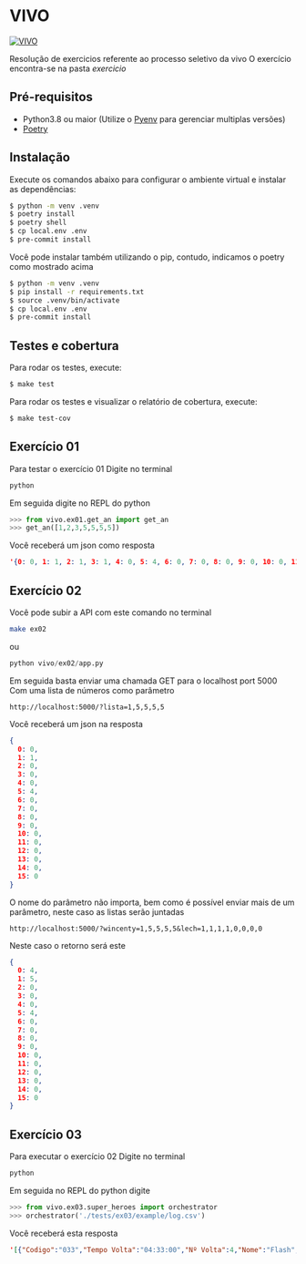 # VIVO
[![VIVO](https://circleci.com/gh/wblech/vivo.svg?style=svg)](https://app.circleci.com/pipelines/github/wblech/vivo)

Resolução de exercicios referente ao processo seletivo da vivo
O exercício encontra-se na pasta *exercicio*
## Pré-requisitos
- Python3.8 ou maior (Utilize o [Pyenv](https://github.com/pyenv/pyenv-installer#installation--update--uninstallation) para gerenciar multiplas versões)
- [Poetry](https://python-poetry.org/docs/)
## Instalação
Execute os comandos abaixo para configurar o ambiente virtual e instalar as dependências:
```bash
$ python -m venv .venv
$ poetry install
$ poetry shell
$ cp local.env .env
$ pre-commit install
```

Você pode instalar também utilizando o pip, contudo, indicamos o poetry como mostrado acima
````bash
$ python -m venv .venv
$ pip install -r requirements.txt  
$ source .venv/bin/activate
$ cp local.env .env
$ pre-commit install
````

## Testes e cobertura
Para rodar os testes, execute:
```bash
$ make test
```
Para rodar os testes e visualizar o relatório de cobertura, execute:
```bash
$ make test-cov
```
## Exercício 01
Para testar o exercício 01
Digite no terminal
```bash
python
```
Em seguida digite no REPL do python
```python
>>> from vivo.ex01.get_an import get_an
>>> get_an([1,2,3,5,5,5,5])
```
Você receberá um json como resposta
```json
'{0: 0, 1: 1, 2: 1, 3: 1, 4: 0, 5: 4, 6: 0, 7: 0, 8: 0, 9: 0, 10: 0, 11: 0, 12: 0, 13: 0, 14: 0, 15: 0}'
```
## Exercício 02
Você pode subir a API com este comando no terminal
```bash
make ex02
```
ou
````python
python vivo/ex02/app.py
````
Em seguida basta enviar uma chamada GET para o localhost port 5000
Com uma lista de números como parâmetro
```
http://localhost:5000/?lista=1,5,5,5,5
```
Você receberá um json na resposta
```json
{
  0: 0,
  1: 1,
  2: 0,
  3: 0,
  4: 0,
  5: 4,
  6: 0,
  7: 0,
  8: 0,
  9: 0,
  10: 0,
  11: 0,
  12: 0,
  13: 0,
  14: 0,
  15: 0
}
```
O nome do parâmetro não importa, bem como é
possível enviar mais de um parâmetro, neste caso as listas serão juntadas
```
http://localhost:5000/?wincenty=1,5,5,5,5&lech=1,1,1,1,0,0,0,0
```
Neste caso o retorno será este
````json
{
  0: 4,
  1: 5,
  2: 0,
  3: 0,
  4: 0,
  5: 4,
  6: 0,
  7: 0,
  8: 0,
  9: 0,
  10: 0,
  11: 0,
  12: 0,
  13: 0,
  14: 0,
  15: 0
}
````
## Exercício 03
Para executar o exercício 02
Digite no terminal
```bash
python
```
Em seguida no REPL do python digite
```python
>>> from vivo.ex03.super_heroes import orchestrator
>>> orchestrator('./tests/ex03/example/log.csv')
```
Você receberá esta resposta
```json
'[{"Codigo":"033","Tempo Volta":"04:33:00","Nº Volta":4,"Nome":"Flash","Velocidade média da volta":43.468,"Melhor Volta":"01:04:02","Posição":1,"Melhor volta da corrida":"00:19:37"},{"Codigo":"023","Tempo Volta":"04:44:42","Nº Volta":4,"Nome":"Sonic","Velocidade média da volta":43.19125,"Melhor Volta":"01:07:36","Posição":2,"Melhor volta da corrida":"00:19:37"},{"Codigo":"002","Tempo Volta":"04:48:53","Nº Volta":4,"Nome":"Mercúrio","Velocidade média da volta":43.62725,"Melhor Volta":"01:04:16","Posição":3,"Melhor volta da corrida":"00:19:37"},{"Codigo":"038","Tempo Volta":"04:51:58","Nº Volta":4,"Nome":"Superman","Velocidade média da volta":44.24575,"Melhor Volta":"01:05:50","Posição":4,"Melhor volta da corrida":"00:19:37"},{"Codigo":"015","Tempo Volta":"05:13:21","Nº Volta":4,"Nome":"PAPALÉGUA","Velocidade média da volta":38.06625,"Melhor Volta":"01:07:11","Posição":5,"Melhor volta da corrida":"00:19:37"},{"Codigo":"011","Tempo Volta":"01:47:16","Nº Volta":3,"Nome":"GATOAJATO","Velocidade média da volta":25.7456666667,"Melhor Volta":"00:19:37","Posição":6,"Melhor volta da corrida":"00:19:37"}]'
```
